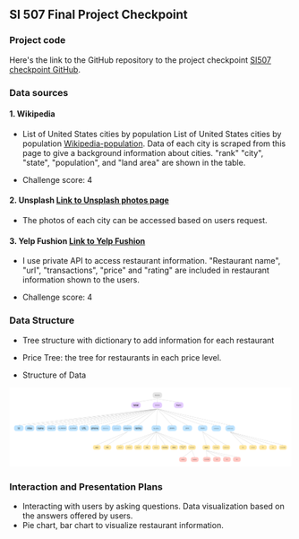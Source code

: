 ## SI 507 Final Project Checkpoint

### Project code

Here's the link to the GitHub repository to the project checkpoint [SI507 checkpoint GitHub](https://github.com/ziqintian/checkpoint_507final).

### Data sources

#### 1. Wikipedia
- List of United States cities by population
List of United States cities by population
[Wikipedia-population](https://en.wikipedia.org/wiki/List_of_United_States_cities_by_population).
Data of each city is scraped from this page to give a background information about cities. "rank" "city", "state", "population", and "land area" are shown in the table.

- Challenge score: 4

#### 2. Unsplash [Link to Unsplash photos page](https://unsplash.com/)
- The photos of each city can be accessed based on users request.

#### 3. Yelp Fushion [Link to Yelp Fushion](https://api.yelp.com/v3/businesses/search)
- I use private API to access restaurant information. "Restaurant name", "url", "transactions", "price" and "rating" are included in restaurant information shown to the users.

- Challenge score: 4

### Data Structure

- Tree structure with dictionary to add information for each restaurant
- Price Tree: the tree for restaurants in each price level.

- Structure of Data

![image of tree structure](Documentation/tree.png)

### Interaction and Presentation Plans
- Interacting with users by asking questions. Data visualization based on the answers offered by users.
- Pie chart, bar chart to visualize restaurant information.

